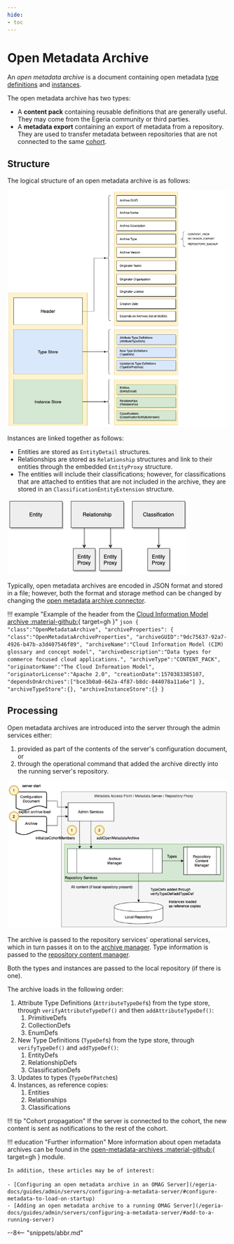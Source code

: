 ```yaml
---
hide:
- toc
---
```


<!-- SPDX-License-Identifier: CC-BY-4.0 -->
<!-- Copyright Contributors to the Egeria project. -->

# Open Metadata Archive

An *open metadata archive* is a document containing open metadata [type definitions](/egeria-docs/introduction/key-concepts/#metadata-types) and [instances](/egeria-docs/introduction/key-concepts/#metadata-instances).

The open metadata archive has two types:

- A **content pack** containing reusable definitions that are generally useful. They may come from the Egeria community or third parties.
- A **metadata export** containing an export of metadata from a repository. They are used to transfer metadata between repositories that are not connected to the same [cohort](/egeria-docs/services/omrs/cohort).

## Structure

The logical structure of an open metadata archive is as follows:

![Logical structure of an open metadata archive](open-metadata-archive-structure.png)

Instances are linked together as follows:

- Entities are stored as `EntityDetail` structures.
- Relationships are stored as `Relationship` structures and link to their entities through the embedded `EntityProxy` structure.
- The entities will include their classifications; however, for classifications that are attached to entities that are not included in the archive, they are stored in an `ClassificationEntityExtension` structure.

![Instance structures in an open metadata archive](open-metadata-archive-instances.png)

Typically, open metadata archives are encoded in JSON format and stored in a file; however, both the format and storage method can be changed by changing the [open metadata archive connector](/egeria-docs/connectors/open-metadata-archive-store-connector).

!!! example "Example of the header from the [Cloud Information Model archive :material-github:](https://github.com/odpi/egeria/tree/master/open-metadata-resources/open-metadata-archives/design-model-archives){ target=gh }"
    ```json
    {
      "class":"OpenMetadataArchive",
      "archiveProperties":
          {
              "class":"OpenMetadataArchiveProperties",
              "archiveGUID":"9dc75637-92a7-4926-b47b-a3d407546f89",
              "archiveName":"Cloud Information Model (CIM) glossary and concept model",
              "archiveDescription":"Data types for commerce focused cloud applications.",
              "archiveType":"CONTENT_PACK",
              "originatorName":"The Cloud Information Model",
              "originatorLicense":"Apache 2.0",
              "creationDate":1570383385107,
              "dependsOnArchives":["bce3b0a0-662a-4f87-b8dc-844078a11a6e"]
          }, 
       "archiveTypeStore":{},
       "archiveInstanceStore":{}
    }
    ```

## Processing

Open metadata archives are introduced into the server through the admin services either:

1. provided as part of the contents of the server's configuration document, or
2. through the operational command that added the archive directly into the running server's repository.

![Processing of an open metadata archive](open-metadata-archive-processing.png)

The archive is passed to the repository services' operational services, which in turn passes it on to the [archive manager](egeria-docs/services/omrs/archive-manager.md). Type information is passed to the [repository content manager](../services/omrs/repository-content-manager.md).

Both the types and instances are passed to the local repository (if there is one).

The archive loads in the following order:

1. Attribute Type Definitions (`AttributeTypeDef`s) from the type store, through `verifyAttributeTypeDef()` and then `addAttributeTypeDef()`:
    1. PrimitiveDefs
    2. CollectionDefs
    3. EnumDefs
2. New Type Definitions (`TypeDef`s) from the type store, through `verifyTypeDef()` and `addTypeDef()`:
    1. EntityDefs
    2. RelationshipDefs
    3. ClassificationDefs
3. Updates to types (`TypeDefPatch`es)
4. Instances, as reference copies:
    1. Entities
    2. Relationships
    3. Classifications

!!! tip "Cohort propagation"
    If the server is connected to the cohort, the new content is sent as notifications to the rest of the cohort.

!!! education "Further information"
    More information about open metadata archives can be found in the [open-metadata-archives :material-github:](https://github.com/odpi/egeria/tree/master/open-metadata-resources/open-metadata-archives){ target=gh } module.

    In addition, these articles may be of interest:

    - [Configuring an open metadata archive in an OMAG Server](/egeria-docs/guides/admin/servers/configuring-a-metadata-server/#configure-metadata-to-load-on-startup)
    - [Adding an open metadata archive to a running OMAG Server](/egeria-docs/guides/admin/servers/configuring-a-metadata-server/#add-to-a-running-server)

--8<-- "snippets/abbr.md"
